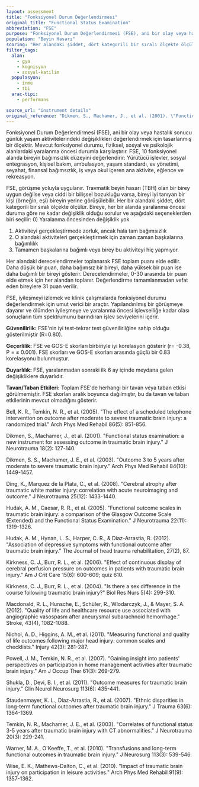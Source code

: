 ```yaml
---
layout: assessment
title: "Fonksiyonel Durum Değerlendirmesi"
original_title: "Functional Status Examination"
abbreviation: "FSE"
purpose: "Fonksiyonel Durum Değerlendirmesi (FSE), ani bir olay veya hastalık sonucu günlük yaşam aktivitelerindeki değişiklikleri değerlendirmek için tasarlanmıştır. Mevcut fonksiyonel durumu, fiziksel, sosyal ve psikolojik alanlardaki yaralanma öncesi durumla karşılaştırır."
population: "Beyin Hasarı"
scoring: "Her alandaki şiddet, dört kategorili bir sıralı ölçekte ölçülür: 0) Yaralanma öncesinden değişiklik yok, 1) Aktiviteyi gerçekleştirmede zorluk, ancak hala tam bağımsızlık, 2) O alandaki aktiviteleri gerçekleştirmek için zaman zaman başkalarına bağımlılık, 3) Tamamen başkalarına bağımlı veya birey bu aktiviteyi hiç yapmıyor. Her alandaki derecelendirmeler toplanarak FSE toplam puanı elde edilir. Daha düşük bir puan, daha bağımsız bir bireyi, daha yüksek bir puan ise daha bağımlı bir bireyi gösterir. Derecelendirmeler, 0-30 arasında bir puan elde etmek için her alandan toplanır. Değerlendirme tamamlanmadan vefat eden bireylere 31 puan verilir."
filter_tags:
  alan:
    - gya
    - kognisyon
    - sosyal-katilim
  populasyon:
    - inme
    - tbi
  arac-tipi:
    - performans

source_url: "instrument details"
original_reference: "Dikmen, S., Machamer, J., et al. (2001). \"Functional status examination: a new instrument for assessing outcome in traumatic brain injury.\" J Neurotrauma 18(2): 127-140."
---
```





Fonksiyonel Durum Değerlendirmesi (FSE), ani bir olay veya hastalık sonucu günlük yaşam aktivitelerindeki değişiklikleri değerlendirmek için tasarlanmış bir ölçektir. Mevcut fonksiyonel durumu, fiziksel, sosyal ve psikolojik alanlardaki yaralanma öncesi durumla karşılaştırır. FSE, 10 fonksiyonel alanda bireyin bağımsızlık düzeyini değerlendirir: Yürütücü işlevler, sosyal entegrasyon, kişisel bakım, ambulasyon, yaşam standardı, ev yönetimi, seyahat, finansal bağımsızlık, iş veya okul içeren ana aktivite, eğlence ve rekreasyon.


FSE, görüşme yoluyla uygulanır. Travmatik beyin hasarı (TBH) olan bir birey uygun değilse veya ciddi bir bilişsel bozukluğu varsa, bireyi iyi tanıyan bir kişi (örneğin, eşi) bireyin yerine görüşülebilir. Her bir alandaki şiddet, dört kategorili bir sıralı ölçekte ölçülür. Bireye, her bir alanda yaralanma öncesi duruma göre ne kadar değişiklik olduğu sorulur ve aşağıdaki seçeneklerden biri seçilir:
0) Yaralanma öncesinden değişiklik yok
1) Aktiviteyi gerçekleştirmede zorluk, ancak hala tam bağımsızlık
2) O alandaki aktiviteleri gerçekleştirmek için zaman zaman başkalarına bağımlılık
3) Tamamen başkalarına bağımlı veya birey bu aktiviteyi hiç yapmıyor.


Her alandaki derecelendirmeler toplanarak FSE toplam puanı elde edilir. Daha düşük bir puan, daha bağımsız bir bireyi, daha yüksek bir puan ise daha bağımlı bir bireyi gösterir. Derecelendirmeler, 0-30 arasında bir puan elde etmek için her alandan toplanır. Değerlendirme tamamlanmadan vefat eden bireylere 31 puan verilir.


FSE, iyileşmeyi izlemek ve klinik çalışmalarda fonksiyonel durumu değerlendirmek için umut verici bir araçtır. Yapılandırılmış bir görüşmeye dayanır ve ölümden iyileşmeye ve yaralanma öncesi işlevselliğe kadar olası sonuçların tüm spektrumunu barındıran işlev seviyelerini içerir.


**Güvenilirlik:** FSE'nin iyi test-tekrar test güvenilirliğine sahip olduğu gösterilmiştir (R=0.80).

**Geçerlilik:** FSE ve GOS-E skorları birbiriyle iyi korelasyon gösterir (r= -0.38, P = ≤ 0.001). FSE skorları ve GOS-E skorları arasında güçlü bir 0.83 korelasyonu bulunmuştur.

**Duyarlılık:** FSE, yaralanmadan sonraki ilk 6 ay içinde meydana gelen değişikliklere duyarlıdır.

**Tavan/Taban Etkileri:** Toplam FSE'de herhangi bir tavan veya taban etkisi görülmemiştir. FSE skorları aralık boyunca dağılmıştır, bu da tavan ve taban etkilerinin mevcut olmadığını gösterir.


Bell, K. R., Temkin, N. R., et al. (2005). "The effect of a scheduled telephone intervention on outcome after moderate to severe traumatic brain injury: a randomized trial." Arch Phys Med Rehabil 86(5): 851-856.

Dikmen, S., Machamer, J., et al. (2001). "Functional status examination: a new instrument for assessing outcome in traumatic brain injury." J Neurotrauma 18(2): 127-140.

Dikmen, S. S., Machamer, J. E., et al. (2003). "Outcome 3 to 5 years after moderate to severe traumatic brain injury." Arch Phys Med Rehabil 84(10): 1449-1457.

Ding, K., Marquez de la Plata, C., et al. (2008). "Cerebral atrophy after traumatic white matter injury: correlation with acute neuroimaging and outcome." J Neurotrauma 25(12): 1433-1440.

Hudak, A. M., Caesar, R. R., et al. (2005). "Functional outcome scales in traumatic brain injury: a comparison of the Glasgow Outcome Scale (Extended) and the Functional Status Examination." J Neurotrauma 22(11): 1319-1326.

Hudak, A. M., Hynan, L. S., Harper, C. R., & Diaz-Arrastia, R. (2012). "Association of depressive symptoms with functional outcome after traumatic brain injury." The Journal of head trauma rehabilitation, 27(2), 87.

Kirkness, C. J., Burr, R. L., et al. (2006). "Effect of continuous display of cerebral perfusion pressure on outcomes in patients with traumatic brain injury." Am J Crit Care 15(6): 600-609; quiz 610.

Kirkness, C. J., Burr, R. L., et al. (2004). "Is there a sex difference in the course following traumatic brain injury?" Biol Res Nurs 5(4): 299-310.

Macdonald, R. L., Hunsche, E., Schüler, R., Wlodarczyk, J., & Mayer, S. A. (2012). "Quality of life and healthcare resource use associated with angiographic vasospasm after aneurysmal subarachnoid hemorrhage." Stroke, 43(4), 1082-1088.

Nichol, A. D., Higgins, A. M., et al. (2011). "Measuring functional and quality of life outcomes following major head injury: common scales and checklists." Injury 42(3): 281-287.

Powell, J. M., Temkin, N. R., et al. (2007). "Gaining insight into patients' perspectives on participation in home management activities after traumatic brain injury." Am J Occup Ther 61(3): 269-279.

Shukla, D., Devi, B. I., et al. (2011). "Outcome measures for traumatic brain injury." Clin Neurol Neurosurg 113(6): 435-441.

Staudenmayer, K. L., Diaz-Arrastia, R., et al. (2007). "Ethnic disparities in long-term functional outcomes after traumatic brain injury." J Trauma 63(6): 1364-1369.

Temkin, N. R., Machamer, J. E., et al. (2003). "Correlates of functional status 3-5 years after traumatic brain injury with CT abnormalities." J Neurotrauma 20(3): 229-241.

Warner, M. A., O'Keeffe, T., et al. (2010). "Transfusions and long-term functional outcomes in traumatic brain injury." J Neurosurg 113(3): 539-546.

Wise, E. K., Mathews-Dalton, C., et al. (2010). "Impact of traumatic brain injury on participation in leisure activities." Arch Phys Med Rehabil 91(9): 1357-1362.

```